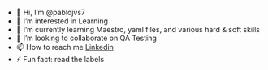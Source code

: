 - 👋 Hi, I’m @pablojvs7
- 👀 I’m interested in Learning
- 🌱 I’m currently learning Maestro, yaml files, and various hard & soft skills
- 💞️ I’m looking to collaborate on QA Testing
- 📫 How to reach me [Linkedin](https://www.linkedin.com/in/pablo-villeda-seo-social-media/) 
- ⚡ Fun fact: read the labels

<!---
pablojvs7/pablojvs7 is a ✨ special ✨ repository because its `README.md` (this file) appears on your GitHub profile.
You can click the Preview link to take a look at your changes.
--->
